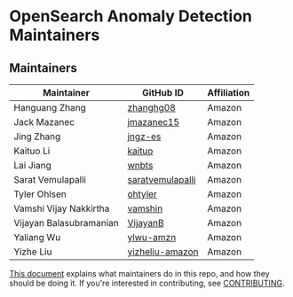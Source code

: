 # OpenSearch Anomaly Detection Maintainers

## Maintainers
| Maintainer              | GitHub ID                                               | Affiliation |
| ----------------------- | ------------------------------------------------------- | ----------- |
| Hanguang Zhang          | [zhanghg08](https://github.com/zhanghg08)               | Amazon      |
| Jack Mazanec            | [jmazanec15](https://github.com/jmazanec15)             | Amazon      |
| Jing Zhang              | [jngz-es](https://github.com/jngz-es)                   | Amazon      |
| Kaituo Li               | [kaituo](https://github.com/kaituo)                     | Amazon      |
| Lai Jiang               | [wnbts](https://github.com/wnbts)                       | Amazon      |
| Sarat Vemulapalli       | [saratvemulapalli](https://github.com/saratvemulapalli) | Amazon      |
| Tyler Ohlsen            | [ohtyler](https://github.com/ohltyler)                  | Amazon      |
| Vamshi Vijay Nakkirtha  | [vamshin](https://github.com/vamshin)                   | Amazon      |
| Vijayan Balasubramanian | [VijayanB](https://github.com/VijayanB)                 | Amazon      |
| Yaliang Wu              | [ylwu-amzn](https://github.com/ylwu-amzn)               | Amazon      |
| Yizhe Liu               | [yizheliu-amazon](https://github.com/yizheliu-amazon)   | Amazon      |

[This document](https://github.com/opensearch-project/.github/blob/main/MAINTAINERS.md) explains what maintainers do in this repo, and how they should be doing it. If you're interested in contributing, see [CONTRIBUTING](CONTRIBUTING.md).
